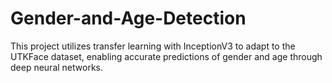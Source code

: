 # Gender-and-Age-Detection
This project utilizes transfer learning with InceptionV3 to adapt to the UTKFace dataset, enabling accurate predictions of gender and age through deep neural networks.
